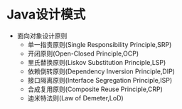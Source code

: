 # Java设计模式
* 面向对象设计原则
    * 单一指责原则(Single Responsibility Principle,SRP)
    * 开闭原则(Open-Closed Principle,OCP)
    * 里氏替换原则(Liskov Substitution Principle,LSP)
    * 依赖倒转原则(Dependency Inversion Principle,DIP)
    * 接口隔离原则(Interface Segregation Principle,ISP)
    * 合成复用原则(Composite Reuse Principle,CRP)
    * 迪米特法则(Law of Demeter,LoD)
